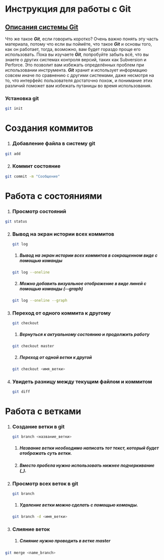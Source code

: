 # Инструкция для работы с Git

## [Описания системы Git]("https://git-scm.com/book/ru/v2/Введение-Что-такое-Git%3F" "Ссылка на статью")
Что же такое ***Git***, если говорить коротко? Очень важно понять эту часть материала, потому что если вы поймёте, что такое ***Git*** и основы того, как он работает, тогда, возможно, вам будет гораздо проще его использовать. Пока вы изучаете ***Git***, попробуйте забыть всё, что вы знаете о других системах контроля версий, таких как Subversion и Perforce. Это позволит вам избежать определённых проблем при использовании инструмента. ***Git*** хранит и использует информацию совсем иначе по сравнению с другими системами, даже несмотря на то, что интерфейс пользователя достаточно похож, и понимание этих различий поможет вам избежать путаницы во время использования.

### Установка git

```sh
git init
```
# Создания коммитов

1. ### Добавление файла в систему git

```sh
git add
```

2. ### Коммит состояние

```sh
git commit -m "Сообщение"
```
# Работа с состояниями

1. ### Просмотр состояний

```sh
git status
```
2. ### Вывод на экран истории всех коммитов
    ```sh
    git log
    ```
    1.  ##### Вывод на экран истории всех коммитов в сокращенном виде с помощью команды
    ```sh
    git log --oneline
    ```
    2. ##### Можно добавить визуальное отображение в виде линей с помощью команды (--graph)
    ```sh
    git log --oneline --graph
    ```

3. ### Переход от одного коммита к другому
    ```sh
    git checkout
    ```
    1. ##### Вернуться к актуальному состоянию и продолжить работу
    ```sh
    git checkout master
    ```
    2. ##### Переход от одной ветки к другой
    ```sh
    git checkout <имя_ветки>
    ```

4. ### Увидеть разницу между текущим файлом и коммитом
    ```sh
    git diff
    ```

# Работа с ветками

1. ### Создание ветки в git
    ```sh
    git branch <название_ветки>
    ```
    1. ##### Название ветки необходимо написать тот текст, который будет отображать суть ветки.
    2. ##### Вместо пробела нужно использовать нижнее подчеркивание (_).

2. ### Просмотр всех веток в git
    ```sh
    git branch
    ```
    1. ##### Удаление ветки можно сделать с помощью команды.
     ```sh
    git branch -d <имя_ветки>
    ```

11. ### Слияние веток
    1. ##### Слияние нужно проводить в ветке master

```sh
git merge <name_branch>
```